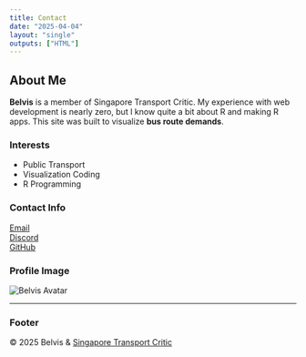 ```yaml
---
title: Contact
date: "2025-04-04"
layout: "single"
outputs: ["HTML"]
---
```


<div class="home-section-bg bg-image" style="background-image: url('/media/stacked-peaks.svg'); background-size: cover; background-position: center; filter: brightness(1);" ></div>

## About Me
**Belvis** is a member of Singapore Transport Critic. My experience with web development is nearly zero, but I know quite a bit about R and making R apps. This site was built to visualize **bus route demands**.

### Interests
- Public Transport  
- Visualization Coding  
- R Programming  

### Contact Info
<i class="fa-solid fa-envelope"></i> [Email](mailto:pelvetine@gmail.com)  
<i class="fa-brands fa-discord"></i> [Discord](https://discord.gg/exfMXWnMjD)  
<i class="fa-brands fa-github"></i> [GitHub](https://github.com/Belvis134)

### Profile Image
![Belvis Avatar](/profile/Belvis/profpic.jpg)

---
### Footer  
© 2025 Belvis & [Singapore Transport Critic](https://sgtransportcritic.wordpress.com/)